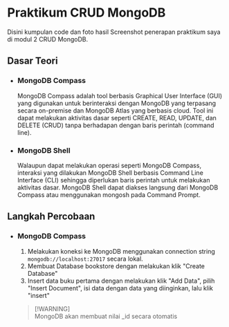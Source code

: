 # Praktikum CRUD MongoDB

Disini kumpulan code dan foto hasil Screenshot penerapan praktikum saya di modul 2 CRUD MongoDB.
## Dasar Teori
* ### MongoDB Compass
    MongoDB Compass adalah tool berbasis Graphical User Interface (GUI) yang digunakan untuk berinteraksi dengan MongoDB yang terpasang secara on-premise dan MongoDB Atlas yang berbasis cloud. Tool ini dapat melakukan aktivitas dasar seperti CREATE, READ, UPDATE, dan DELETE (CRUD) tanpa berhadapan dengan baris perintah (command line).

* ### MongoDB Shell
    Walaupun dapat melakukan operasi seperti MongoDB Compass, interaksi yang dilakukan MongoDB Shell berbasis Command Line Interface (CLI) sehingga diperlukan baris perintah untuk melakukan aktivitas dasar. MongoDB Shell dapat diakses langsung dari MongoDB Compass atau menggunakan mongosh pada Command Prompt.

## Langkah Percobaan
* ### MongoDB Compass
    1. Melakukan koneksi ke MongoDB menggunakan connection string ``` mongodb://localhost:27017 ``` secara lokal.
    2. Membuat Database bookstore dengan melakukan klik "Create Database"
    3. Insert data buku pertama dengan melakukan klik "Add Data", pilih "Insert Document", isi data dengan data yang diinginkan, lalu klik "insert"
    > [!WARNING] <br />
    > MongoDB akan membuat nilai _id secara otomatis

